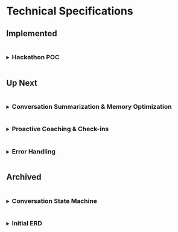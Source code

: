 # Technical Specifications

## Implemented

<details>
  <summary><h3 style="display:inline-block">Hackathon POC</h3></summary>

### Core Modules

#### Message Handler

- Polls Telegram
- Processes incoming messages
- Manages response queue
- Handles threading

#### Conversation Manager

- Maintains conversation state
- Processes user inputs
- Manages context
- Dynamic responses generation by LLM

#### Integrations

- Telegram
- Groq

</details>

## Up Next

<details>
  <summary><h3 style="display:inline-block">Conversation Summarization & Memory Optimization</h3></summary>

### Goal

- Prevent performance issues by **limiting message history** while keeping key insights.
- Store **summaries of past conversations** to retain long-term context.
- Ensure **tracked commitments** (e.g., "User plans to meditate daily") remain accessible.

### Summary Trigger Rules

Summarization occurs when either condition is met:

1. **50 messages exchanged** since the last summary.
2. **21 days have passed** since the last summary.

Reasoning:

- Users with **high message volume** get summarized frequently.
- Users with **low engagement** still receive periodic summaries to prevent context loss.
- This approach is **simple, conservative, and easy to adjust later**.

### Summary Storage & Retrieval

- Summaries are stored in a separate `summaries` table.
- When sending context to the LLM, retrieve:
  - The **latest `N` messages** (raw history).
  - The **most recent summary**, but **exclude the latest `N` messages from it** to prevent redundancy.

### Database Schema

#### Messages Table

Currently the `Conversation` table but we may want to refactor this.

| Column      | Type            | Description                        |
| ----------- | --------------- | ---------------------------------- |
| `id`        | UUID (PK)       | Unique identifier for each message |
| `user_id`   | UUID (FK)       | References `users` table           |
| `text`      | TEXT            | Message content                    |
| `role`      | ENUM(user, bot) | Who sent the message               |
| `timestamp` | TIMESTAMP       | When the message was sent          |

#### Summaries Table

| Column          | Type      | Description                                |
| --------------- | --------- | ------------------------------------------ |
| `id`            | UUID (PK) | Unique identifier for the summary          |
| `user_id`       | UUID (FK) | References `users` table                   |
| `summary`       | TEXT      | AI-generated summary of past messages      |
| `tracked_goals` | JSONB     | Structured data on user’s goals & progress |
| `created_at`    | TIMESTAMP | When the summary was generated             |

</details>

<details>
  <summary><h3 style="display:inline-block">Proactive Coaching & Check-ins</h3></summary>

### Goal

- Ensure users **stay accountable** with **habit-specific check-ins**.
- Allow the **AI to track repeated actions** and adjust coaching based on progress.
- Provide **flexibility** for users to manage check-in frequency and opt out if needed.

### Check-in Frequency Rules

- **Users specify check-in frequency**, guided by the coach.
- **Frequency must be within:**
  - **Max:** **2 times per day** (prevents spam).
  - **Min:** **Every 3 days** (ensures habits stay relevant).

**Example Habit-Based Check-in Frequencies:**  
| Habit Type | Suggested Frequency |
|------------|------------------|
| **Daily habits** (e.g., “Eat 20g of protein at breakfast”) | **Daily** |
| **Frequent habits** (e.g., “Drink water every hour while awake”) | **Multiple times per day** (up to 2 max) |
| **Scheduled habits** (e.g., “Exercise 3 times a week”) | **Every 2-3 days** |

**Edge Case Handling:**

- If a habit **doesn’t fit neatly**, default to **daily or every 3 days**.
- The coach should guide users in **selecting an appropriate frequency**.

### Handling Missed Check-ins

If a user **doesn’t respond**, the coach will **continue at the same frequency**.  
If a user **proactively provides an update**, the next scheduled check-in **may be canceled**.  
If a user **misses 5 consecutive check-ins**, the AI will **suggest adjusting the goal** to be more achievable.

### Tracking Progress & Repeated Actions

**Structured progress tracking** will store each completed/missed action:

```json
{
  "goal": "Drink water every hour",
  "check_in_frequency": "daily",
  "history": [
    { "date": "2025-02-10", "status": "completed" },
    { "date": "2025-02-11", "status": "missed" }
  ]
}
```

This enables future features like:

- Visualizing progress (graphs, streaks, trends)
- Gamification (streak rewards, badges)
- Adaptive coaching (suggesting easier actions if struggles continue)

### Stopping & Resuming Check-ins

- Users can stop all check-ins with a command (e.g., /stop_checkins).
- Users can resume coaching by:
  - Explicitly restarting check-ins (e.g., /start_checkins).
  - Setting a new goal, which will automatically trigger check-ins.
    - No confirmation is required, but the bot should:
      - Confirm that reminders have been stopped.
      - Provide instructions on how to resume check-ins.

### Database Schema

#### Goals Table

| Column        | Type                               | Description                                     |
| ------------- | ---------------------------------- | ----------------------------------------------- |
| `id`          | UUID (PK)                          | Unique identifier for goal                      |
| `user_id`     | UUID (FK)                          | References `users` table                        |
| `description` | TEXT                               | Goal description (e.g., “Drink 2L water daily”) |
| `created_at`  | TIMESTAMP                          | When the goal was created                       |
| `status`      | ENUM(active, completed, abandoned) | Current goal status                             |

#### Check-ins Table

| Column          | Type                                    | Description                         |
| --------------- | --------------------------------------- | ----------------------------------- |
| `id`            | UUID (PK)                               | Unique identifier for check-in      |
| `user_id`       | UUID (FK)                               | References `users` table            |
| `goal_id`       | UUID (FK)                               | References `goals` table            |
| `next_check_in` | TIMESTAMP                               | When the next check-in will be sent |
| `frequency`     | ENUM(daily, every_2_days, every_3_days) | How often to check in               |

#### Progress Tracking Table

| Column    | Type                    | Description                          |
| --------- | ----------------------- | ------------------------------------ |
| `id`      | UUID (PK)               | Unique identifier for progress entry |
| `user_id` | UUID (FK)               | References `users` table             |
| `goal_id` | UUID (FK)               | References `goals` table             |
| `date`    | TIMESTAMP               | When the progress was recorded       |
| `status`  | ENUM(completed, missed) | Whether the action was completed     |

### Server Implementation: CRON Job for Scheduled Check-ins

- The server will run a CRON job every hour to check for due check-ins and send reminders.

CRON Job Logic

1. Query check_ins table for next_check_in timestamps that are past due.
2. Send a check-in message to the user.
3. If the user responds, log it in progress_tracking and schedule the next check-in.
4. If no response after 5 check-ins, suggest adjusting the goal.
5. Update next_check_in based on frequency.

Why CRON?

- Simple to implement.
- Runs independently of the main app.

### End-to-End Flow Example

```mermaid
  sequenceDiagram
      participant User
      participant Bot
      participant Database

      User->>Bot: I want to improve my sleep
      Bot->>User: What specific goal would you like to achieve?
      User->>Bot: Sleep 8 hours per night
      Bot->>Database: Store goal in `goals` table
      Database->>Bot: Goal saved

      Bot->>User: How often should I check in? (Max: twice per day, Min: every 3 days)
      User->>Bot: Daily
      Bot->>Database: Schedule check-ins in `check_ins` table
      Database->>Bot: Check-ins scheduled

      Note over User,Bot: Check-in Phase Begins

      Bot->>User: Did you sleep 8 hours last night?
      User->>Bot: Yes!
      Bot->>Database: Log progress as "completed" in `progress_tracking`

      Bot->>User: Great job! Keep it up!

      Note over User,Bot: If user misses 5 check-ins

      Bot->>User: You've missed a few check-ins. Would you like to adjust your goal?
      User->>Bot: Yes, let's try 7 hours instead
      Bot->>Database: Update `goals` table

      Bot->>User: Goal updated. I'll check in again soon!
```

</details>

<details>
  <summary><h3 style="display:inline-block">Error Handling</h3></summary>

```typescript
// Global error handler
process.on("unhandledRejection", (error: Error) => {
  console.error("Unhandled rejection:", error);
  // Implement error reporting
});

// Service-level error handling
class BaseService {
  protected async handleError(error: Error): Promise<void> {
    if (error instanceof TelegramApiError) {
      // Handle rate limits, retry
    } else if (error instanceof DatabaseError) {
      // Handle connection issues
    }
    // Log error
    throw error;
  }
}
```

</details>

## Archived

<details>
  <summary><h3 style="display:inline-block">Conversation State Machine</h3></summary>

States were used in a state machine pattern but were too rigid. Instead of explicitly tracking an user's "state", the LLM has been instructed to coach users while considering something similar.

1. Initial Discovery

- Personal background
- Current lifestyle
- Health priorities

2. Goal Setting

- Category selection
- Specific goal definition
- Timeline establishment

3. Action Planning

- Task definition
- Frequency setting
- Success criteria
- Guided by Habita

4. Active Coaching

- Regular check-ins
- Progress tracking
- Adjustments

5. Progress Review

- Achievement assessment
- Plan adjustment

### Conversation Flow

```mermaid
stateDiagram-v2
    [*] --> InitialDiscovery
    InitialDiscovery --> GoalSetting
    GoalSetting --> ActionPlanning
    ActionPlanning --> ActiveCoaching
    ActiveCoaching --> ActiveCoaching: Daily/Weekly Check-ins
    ActiveCoaching --> ProgressReview: Monthly Review
    ProgressReview --> GoalSetting: New Goal
    ProgressReview --> ActionPlanning: Adjust Plan
    ActiveCoaching --> [*]: Goal Achieved
```

### Core Entities

1. Coach (Habita)

   - Bot identity
   - Coaching personality
   - Command handlers
   - Response patterns

2. Coachee

   - Telegram identity (userId, chatId)
   - Current goals
   - Progress metrics

3. Goals

   - Category
   - Specific targets
   - Timeline
   - Status and priority

4. Actions

   - Specific tasks
   - Frequency
   - Location if relevant (eg. HIIT workout at local gym)
   - Completion status

5. Check-ins
   - Scheduled time
   - Response tracking
   - Progress updates

</details>

<details>
    <summary><h3 style="display:inline-block">Initial ERD</h3></summary>

This was the initial ERD designed before implementation. Since implemenatation shifted to relying on the LLM these become less relevant but as we add more sophisticated we made need to revisit these entities.

```mermaid
erDiagram
    USERS ||--o{ CONVERSATIONS : has
    USERS ||--o{ GOALS : sets
    GOALS ||--o{ ACTIONS : contains
    ACTIONS ||--o{ PROGRESS : tracks
    USERS ||--o{ CHECK_INS : receives

    USERS {
        int id PK
        string Telegram_id
        string current_state
        int active_goal_id
        timestamp created_at
    }

    CONVERSATIONS {
        int id PK
        int user_id FK
        string state
        jsonb message
        timestamp created_at
    }

    GOALS {
        int id PK
        int user_id FK
        string category
        string description
        string status
        timestamp created_at
    }

    ACTIONS {
        int id PK
        int goal_id FK
        string description
        string frequency
        timestamp created_at
    }

    PROGRESS {
        int id PK
        int action_id FK
        boolean completed
        timestamp recorded_at
    }

    CHECK_INS {
        int id PK
        int user_id FK
        int action_id FK
        string response
        string sentiment
        timestamp created_at
    }

```

</details>
